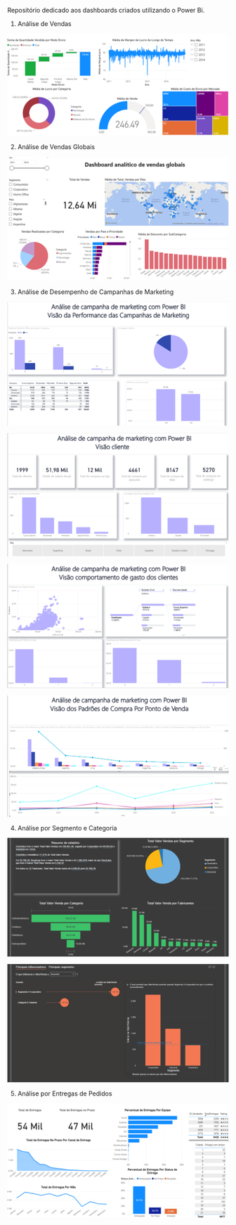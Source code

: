 Repositório dedicado aos dashboards criados utilizando o Power Bi.

1. Análise de Vendas

![](./assets/vendas_modelo.png)

2. Análise de Vendas Globais

![](./assets/db_vendasglobais.png)

3. Análise de Desempenho de Campanhas de Marketing

![](./assets/campanha_marketing_campanha.png)

![](./assets/campanha_marketing_cliente.png)

![](./assets/campanha_marketing_comportamento_gasto.png)

![](./assets/campanha_marketing_ponto_venda.png)

4. Análise por Segmento e Categoria

![](./assets/vendas_relatorio.png)

![](./assets/vendas_relatorio2.png)

5. Análise por Entregas de Pedidos

![](./assets/entrega.png)